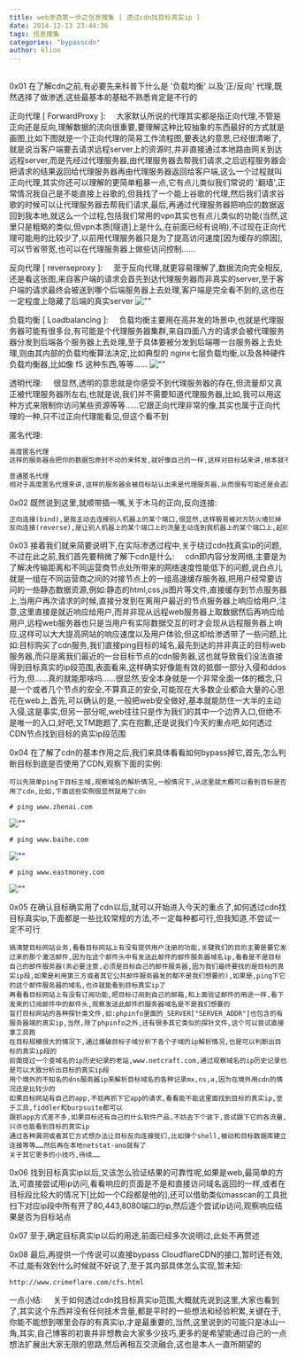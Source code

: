 ```yaml
---
title: web渗透第一步之信息搜集 [ 透过cdn找目标真实ip ]
date: 2014-12-13 23:44:36
tags: 信息搜集
categories: "bypasscdn"
author: klion
---
```

<br>
0x01 在了解cdn之前,有必要先来科普下什么是 '负载均衡' 以及'正/反向' 代理,既然选择了做渗透,这些最基本的基础不熟悉肯定是不行的

正向代理 [ ForwardProxy ]:
&nbsp;&nbsp;&nbsp;&nbsp;大家默认所说的代理其实都是指正向代理,不管是正向还是反向,理解数据的流向很重要,要理解这种比较抽象的东西最好的方式就是画图,比如下图就是一个正向代理的简易工作流程图,要表达的意思,已经很清晰了,就是说当客户端要去请求远程server上的资源时,并非直接通过本地路由网关到达远程server,而是先经过代理服务器,由代理服务器去帮我们请求,之后远程服务器会把请求的结果返回给代理服务器再由代理服务器返回给客户端,这么一个过程就叫正向代理,其实你还可以理解的更简单粗暴一点,它有点儿类似我们常说的 '翻墙',正常情况我自己是不能直接上谷歌的,但我找了一个能上谷歌的代理,然后我们请求谷歌的时候可以让代理服务器去帮我们请求,最后,再通过代理服务器把响应的数据返回到我本地,就这么一个过程,包括我们常用的vpn其实也有点儿类似的功能(当然,这里只是粗略的类似,但vpn本质[隧道]上是什么,在前面已经有说明),不过现在正向代理可能用的比较少了,以前用代理服务器只是为了提高访问速度[因为缓存的原因],可以节省带宽,也可以在代理服务器上做些访问控制……

<!-- more -->
反向代理 [ reverseproxy ]:
&nbsp;&nbsp;&nbsp;&nbsp;至于反向代理,就更容易理解了,数据流向完全相反,还是看这张图,来自客户端的请求会首先到达代理服务器而非真实的server,至于客户端的请求最终会被送到哪个后端服务器上去处理,客户端是完全看不到的,这也在一定程度上隐藏了后端的真实server
![""](/img/0qpxZ.png)

负载均衡 [ Loadbalancing ]:
&nbsp;&nbsp;&nbsp;&nbsp;负载均衡主要用在高并发的场景中,也就是代理服务器可能有很多台,有可能是个代理服务器集群,来自四面八方的请求会被代理服务器分发到后端各个服务器上去处理,至于具体要被分发到后端哪一台服务器上去处理,则由其内部的负载均衡算法决定,比如典型的 nginx七层负载均衡,以及各种硬件负载均衡器,比如像 f5 这种东西,等等……
![""](/img/load-balancing.png)<br>

透明代理:
&nbsp;&nbsp;&nbsp;&nbsp;很显然,透明的意思就是你感受不到代理服务器的存在,但流量却又真正被代理服务器所左右,也就是说,我们并不需要知道代理服务器,比如,我可以用这种方式来限制你访问某些资源等等……它跟正向代理非常的像,其实也属于正向代理的一种,只不过正向代理能看见,但这个看不到

匿名代理:
``` ruby
高度匿名代理
这样的服务器会把你的数据包原封不动的来转发,就好像自己的一样,这样对目标站来讲,根本就不会以为是代理服务器在访问它而不是你
```

``` ruby
普通匿名代理
相对于高度匿名代理来讲,这样的服务器会被目标站认出来是代理服务器,从而很有可能还是会追踪到你的真实IP
```

0x02 既然说到这里,就顺带插一嘴,关于木马的正向,反向连接:
``` ruby
正向连接(bind),是我主动去连接别人机器上的某个端口,很显然,这样极易被对方防火墙拦掉
反向连接(reverse),是让别人机器上的某个端口上的流量主动连到我机器上的某个端口上,起码暂时对各类应用层防火墙的穿透效果还是蛮不错的
```

0x03 接着我们就来简要说明下,在实际渗透过程中,关于绕过cdn找真实ip的问题,不过在此之前,我们首先要稍微了解下cdn是什么:
&nbsp;&nbsp;&nbsp;&nbsp;cdn即内容分发网络,主要是为了解决传输距离和不同运营商节点处所带来的网络速度性能低下的问题,说白点儿就是一组在不同运营商之间的对接节点上的一组高速缓存服务器,把用户经常要访问的一些静态数据资源,例如:静态的html,css,js图片等文件,直接缓存到节点服务器上,当用户再次请求的时候,直接分发到在离用户最近的节点服务器上响应给用户,注意,这里直接是就近响应给用户,而并非现从远程web服务器上取数据然后再响应给用户,远程web服务器也只是当用户有实际数据交互的时才会现从远程服务器上响应,这样可以大大提高网站的响应速度以及用户体验,但这却给渗透带了一些问题,比如:目标购买了cdn服务,我们直接ping目标的域名,最先到达的并非真正的目标web服务器,而只是离我们最近的一台目标节点的cdn服务器,这也就导致我们没法直接得到目标真实的ip段范围,表面看来,这样确实好像能有效的抵御一部分入侵和ddos行为,但……真的就能那啥吗……很显然,安全本身就是一个非常全面一体的概念,只是一个或者几个节点的安全,不算真正的安全,可能现在大多数企业都会大量的心思花在web上,首先,可以确认的是,一般把web安全做好,基本就能防住一大半的主动入侵,这是事实,但另一部分呢,web往往只是作为我们的其中一个边界入口,但绝不是唯一的入口,好吧,又TM跑题了,实在抱歉,还是说我们今天的重点吧,如何透过CDN节点找到目标的真实ip段范围

0x04 在了解了cdn的基本作用之后,我们来具体看看如何bypass掉它,首先,怎么判断目标到底是否使用了CDN,观察下面的实例:
```
可以先简单ping下目标主域,观察域名的解析情况,一般情况下,从这里就大概可以看到目标是否用了cdn,比如,下面这些实例很显然就用了cdn
```
```
# ping www.zhenai.com
```
![""](/img/zhenai.png)

```
# ping www.baihe.com
```
![""](/img/baihe.png)

```
# ping www.eastmoney.com
```
![""](/img/eastmoney.png)

0x05 在确认目标确实用了cdn以后,就可以开始进入今天的重点了,如何透过cdn找目标真实ip,下面都是一些比较常规的方法,不一定每种都可行,但我知道,不尝试一定不可行
```
搞清楚目标网站业务,看看目标网站上有没有提供用户注册的功能,关键我们的目的主要是要它发过来的那个激活邮件,因为在这个邮件头中有发送此邮件的邮件服务器域名ip,看看是不是目标自己的邮件服务器(务必要注意,必须是目标自己的邮件服务器,因为我们最终要找的是目标的真实ip段,如果是利用第三方或者其它公共邮件服务器发的都不是我们想要的),如果是,ping下它的这个邮件服务器的域名,也许就能看到目标真实ip了
再看看目标网站上有没有订阅功能,把目标订阅到自己的邮箱,和上面验证邮件的用途一样,看下发来的订阅邮件中的邮件头,观察发送此邮件的服务器域名是不是我们想要的
盲打目标网站的各种探针类文件,如:phpinfo里面的_SERVER["SERVER_ADDR"]也包含的有服务器端的真实ip,当然,除了phpinfo之外,还有很多其它类似的探针文件,这个可以尝试直接拿工具跑
在目标规模很大的情况下,通过爆破目标子域分析下各个子域的ip解析情况,也是可以判断出目标的真实ip段的
前面提过一个查域名的ip历史纪录的老站,www.netcraft.com,通过观察域名的ip历史记录也是可以大致分析出目标的真实ip段
用个境外的不知名的dns服务器ip来解析目标域名的各种记录mx,ns,a,因为在境外用cdn的情况还是比较少的
如果目标网站有自己的app,不妨再抓下它app的请求,看看能不能这里面找到目标的真实ip,至于工具,fiddler和burpsuite都可以
跟抓app方式差不多,如果目标还有自己的什么软件产品,不妨去下个装下,尝试跟下它的各流量,兴许也能看到目标的真实ip
通过各种漏洞或者其它方式想办法让目标反向连接我们,比如弹个shell,被动和目标数据库建立连接等等……然后再在本地netstat-ano就有了
关于其它更多的小技巧,待续……
```

0x06 找到目标真实ip以后,又该怎么验证结果的可靠性呢,如果是web,最简单的方法,可直接尝试用ip访问,看看响应的页面是不是和直接访问域名返回的一样,或者在目标段比较大的情况下[比如一个C段都是他的],还可以借助类似masscan的工具批扫下对应ip段中所有开了80,443,8080端口的ip,然后逐个尝试ip访问,观察响应结果是否为目标站点

0x07 至于,确定目标真实ip以后的用途,前面已经多次说明过,此处不再赘述

0x08 最后,再提供一个传说可以直接bypass CloudflareCDN的接口,暂时还有效,不过,能有效到什么时候就不好说了,至于其内部具体怎么实现,暂未知:
```
http://www.crimeflare.com/cfs.html
```

一点小结:
&nbsp;&nbsp;&nbsp;&nbsp;关于如何透过cdn找目标真实ip范围,大概就先说到这里,大家也看到了,其实这个东西并没有任何技术含量,都是平时的一些想法和经验积累,关键在于,你能不能想到哪里会存的有真实ip,才是最重要的,当然,这里说到的可能只是冰山一角,其实,自己博客的初衷并非想教会大家多少技巧,更多的是希望能通过自己的一点想法扩展出大家无限的思路,然后再相互交流融合,这也是本人一直所期望的

